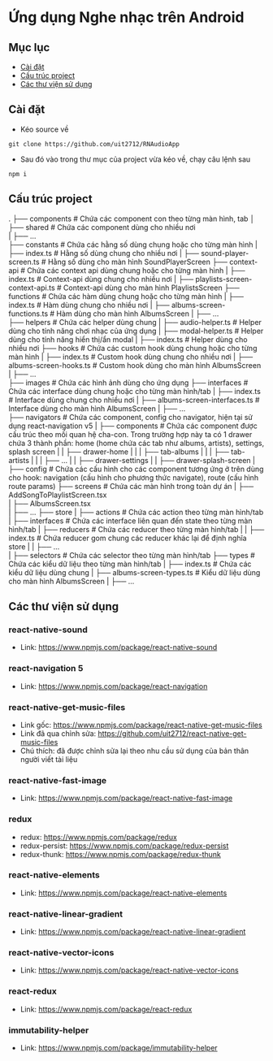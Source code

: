 # Ứng dụng Nghe nhạc trên Android
## Mục lục
- [Cài đặt](#cài-đặt)
- [Cấu trúc project](#cấu-trúc-project)
- [Các thư viện sử dụng](#các-thư-viện-sử-dụng)
## Cài đặt
- Kéo source về
```
git clone https://github.com/uit2712/RNAudioApp
```
- Sau đó vào trong thư mục của project vừa kéo về, chạy câu lệnh sau
```
npm i
```
## Cấu trúc project
.
    ├── components                                  # Chứa các component con theo từng màn hình, tab
    │   ├── shared                                  # Chứa các component dùng cho nhiều nơi   
    |   ├── ...                                     
    ├── constants                                   # Chứa các hằng số dùng chung hoặc cho từng màn hình
    |   ├── index.ts                                # Hằng số dùng chung cho nhiều nơi
    |   ├── sound-player-screen.ts                  # Hằng số dùng cho màn hình SoundPlayerScreen
    ├── context-api                                 # Chứa các context api dùng chung hoặc cho từng màn hình
    |   ├── index.ts                                # Context-api dùng chung cho nhiều nơi
    |   ├── playlists-screen-context-api.ts         # Context-api dùng cho màn hình PlaylistsScreen
    ├── functions                                   # Chứa các hàm dùng chung hoặc cho từng màn hình
    |   ├── index.ts                                # Hàm dùng chung cho nhiều nơi
    |   ├── albums-screen-functions.ts              # Hàm dùng cho màn hình AlbumsScreen
    |   ├── ...                                     
    ├── helpers                                     # Chứa các helper dùng chung
    |   ├── audio-helper.ts                         # Helper dùng cho tính năng chơi nhạc của ứng dụng
    |   ├── modal-helper.ts                         # Helper dùng cho tính năng hiển thị/ẩn modal
    |   ├── index.ts                                # Helper dùng cho nhiều nơi
    ├── hooks                                       # Chứa các custom hook dùng chung hoặc cho từng màn hình
    |   ├── index.ts                                # Custom hook dùng chung cho nhiều nơi
    |   ├── albums-screen-hooks.ts                  # Custom hook dùng cho màn hình AlbumsScreen
    |   ├── ...                                     
    ├── images                                      # Chứa các hình ảnh dùng cho ứng dụng
    ├── interfaces                                  # Chứa các interface dùng chung hoặc cho từng màn hình/tab
    |   ├── index.ts                                # Interface dùng chung cho nhiều nơi
    |   ├── albums-screen-interfaces.ts             # Interface dùng cho màn hình AlbumsScreen
    |   ├── ...                                                            
    ├── navigators                                  # Chứa các component, config cho navigator, hiện tại sử dụng react-navigation v5
    |   ├── components                              # Chứa các component được cấu trúc theo mối quan hệ cha-con. Trong trường hợp này ta có 1 drawer chứa 3 thành phần: home (home chứa các tab như albums, artists), settings, splash screen
    |   |   ├── drawer-home
    |   |   |   ├── tab-albums
    |   |   |   ├── tab-artists
    |   |   |   ├── ...
    |   |   ├── drawer-settings
    |   |   ├── drawer-splash-screen
    |   ├── config                                  # Chứa các cấu hình cho các component tương ứng ở trên dùng cho hook: navigation (cấu hình cho phương thức navigate), route (cấu hình route params) 
    ├── screens                                     # Chứa các màn hình trong toàn dự án
    |   ├── AddSongToPlaylistScreen.tsx             
    |   ├── AlbumsScreen.tsx             
    |   ├── ...
    ├── store
    |   ├── actions                                 # Chứa các action theo từng màn hình/tab
    |   ├── interfaces                              # Chứa các interface liên quan đến state theo từng màn hình/tab
    |   ├── reducers                                # Chứa các reducer theo từng màn hình/tab
    |   |   ├── index.ts                            # Chứa reducer gom chung các reducer khác lại để định nghĩa store
    |   |   ├── ...                                 
    |   ├── selectors                               # Chứa các selector theo từng màn hình/tab
    ├── types                                       # Chứa các kiểu dữ liệu theo từng màn hình/tab
    |   ├── index.ts                                # Chứa các kiểu dữ liệu dùng chung
    |   ├── albums-screen-types.ts                  # Kiểu dữ liệu dùng cho màn hình AlbumsScreen
    |   ├── ...
## Các thư viện sử dụng
### react-native-sound
- Link: https://www.npmjs.com/package/react-native-sound
### react-navigation 5
- Link: https://www.npmjs.com/package/react-navigation
### react-native-get-music-files
- Link gốc: https://www.npmjs.com/package/react-native-get-music-files
- Link đã qua chỉnh sửa: https://github.com/uit2712/react-native-get-music-files
- Chú thích: đã được chỉnh sửa lại theo nhu cầu sử dụng của bản thân người viết tài liệu
### react-native-fast-image
- Link: https://www.npmjs.com/package/react-native-fast-image
### redux
- redux: https://www.npmjs.com/package/redux
- redux-persist: https://www.npmjs.com/package/redux-persist
- redux-thunk: https://www.npmjs.com/package/redux-thunk
### react-native-elements
- Link: https://www.npmjs.com/package/react-native-elements
### react-native-linear-gradient
- Link: https://www.npmjs.com/package/react-native-linear-gradient
### react-native-vector-icons
- Link: https://www.npmjs.com/package/react-native-vector-icons
### react-redux
- Link: https://www.npmjs.com/package/react-redux
### immutability-helper
- Link: https://www.npmjs.com/package/immutability-helper
